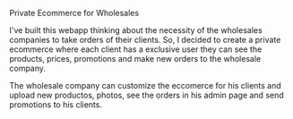 Private Ecommerce for Wholesales

I've built this webapp thinking about the necessity of the wholesales companies to take orders of their clients. So, I decided to create 
a private ecommerce where each client has a exclusive user they can see the products, prices, promotions and make new orders to the wholesale
company.

The wholesale company can customize the eccomerce for his clients and upload new productos, photos, see the orders in his admin page and send 
promotions to his clients. 
